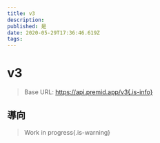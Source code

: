 ```yaml
---
title: v3
description:
published: 是
date: 2020-05-29T17:36:46.619Z
tags:
---
```


# v3

> Base URL: https://api.premid.app/v3{.is-info}


## 導向
> Work in progress{.is-warning}